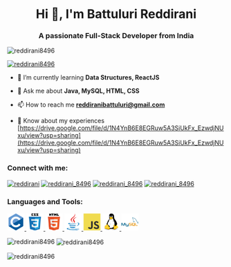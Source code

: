 <h1 align="center">Hi 👋, I'm Battuluri Reddirani</h1>
<h3 align="center">A passionate Full-Stack Developer from India</h3>

<p align="left"> <img src="https://komarev.com/ghpvc/?username=reddirani8496&label=Profile%20views&color=0e75b6&style=flat" alt="reddirani8496" /> </p>

<p align="left"> <a href="https://github.com/ryo-ma/github-profile-trophy"><img src="https://github-profile-trophy.vercel.app/?username=reddirani8496" alt="reddirani8496" /></a> </p>

- 🌱 I’m currently learning **Data Structures, ReactJS**

- 💬 Ask me about **Java, MySQL, HTML, CSS**

- 📫 How to reach me **reddiranibattuluri@gmail.com**

- 📄 Know about my experiences [https://drive.google.com/file/d/1N4YnB6E8EGRuw5A3SiUkFx_EzwdjNUxu/view?usp=sharing](https://drive.google.com/file/d/1N4YnB6E8EGRuw5A3SiUkFx_EzwdjNUxu/view?usp=sharing)

<h3 align="left">Connect with me:</h3>
<p align="left">
<a href="https://linkedin.com/in/reddirani" target="blank"><img align="center" src="https://raw.githubusercontent.com/rahuldkjain/github-profile-readme-generator/master/src/images/icons/Social/linked-in-alt.svg" alt="reddirani" height="30" width="40" /></a>
<a href="https://www.codechef.com/users/reddirani_8496" target="blank"><img align="center" src="https://cdn.jsdelivr.net/npm/simple-icons@3.1.0/icons/codechef.svg" alt="reddirani_8496" height="30" width="40" /></a>
<a href="https://www.hackerrank.com/reddirani_8496" target="blank"><img align="center" src="https://raw.githubusercontent.com/rahuldkjain/github-profile-readme-generator/master/src/images/icons/Social/hackerrank.svg" alt="reddirani_8496" height="30" width="40" /></a>
<a href="https://www.leetcode.com/reddirani_8496" target="blank"><img align="center" src="https://raw.githubusercontent.com/rahuldkjain/github-profile-readme-generator/master/src/images/icons/Social/leet-code.svg" alt="reddirani_8496" height="30" width="40" /></a>
</p>

<h3 align="left">Languages and Tools:</h3>
<p align="left"> <a href="https://www.cprogramming.com/" target="_blank" rel="noreferrer"> <img src="https://raw.githubusercontent.com/devicons/devicon/master/icons/c/c-original.svg" alt="c" width="40" height="40"/> </a> <a href="https://www.w3schools.com/css/" target="_blank" rel="noreferrer"> <img src="https://raw.githubusercontent.com/devicons/devicon/master/icons/css3/css3-original-wordmark.svg" alt="css3" width="40" height="40"/> </a> <a href="https://www.w3.org/html/" target="_blank" rel="noreferrer"> <img src="https://raw.githubusercontent.com/devicons/devicon/master/icons/html5/html5-original-wordmark.svg" alt="html5" width="40" height="40"/> </a> <a href="https://www.java.com" target="_blank" rel="noreferrer"> <img src="https://raw.githubusercontent.com/devicons/devicon/master/icons/java/java-original.svg" alt="java" width="40" height="40"/> </a> <a href="https://developer.mozilla.org/en-US/docs/Web/JavaScript" target="_blank" rel="noreferrer"> <img src="https://raw.githubusercontent.com/devicons/devicon/master/icons/javascript/javascript-original.svg" alt="javascript" width="40" height="40"/> </a> <a href="https://www.linux.org/" target="_blank" rel="noreferrer"> <img src="https://raw.githubusercontent.com/devicons/devicon/master/icons/linux/linux-original.svg" alt="linux" width="40" height="40"/> </a> <a href="https://www.mysql.com/" target="_blank" rel="noreferrer"> <img src="https://raw.githubusercontent.com/devicons/devicon/master/icons/mysql/mysql-original-wordmark.svg" alt="mysql" width="40" height="40"/> </a> </p>

<p><img align="left" src="https://github-readme-stats.vercel.app/api/top-langs?username=reddirani8496&show_icons=true&locale=en&layout=compact" alt="reddirani8496" /></p>

<p>&nbsp;<img align="center" src="https://github-readme-stats.vercel.app/api?username=reddirani8496&show_icons=true&locale=en" alt="reddirani8496" /></p>

<p><img align="center" src="https://github-readme-streak-stats.herokuapp.com/?user=reddirani8496&" alt="reddirani8496" /></p>
